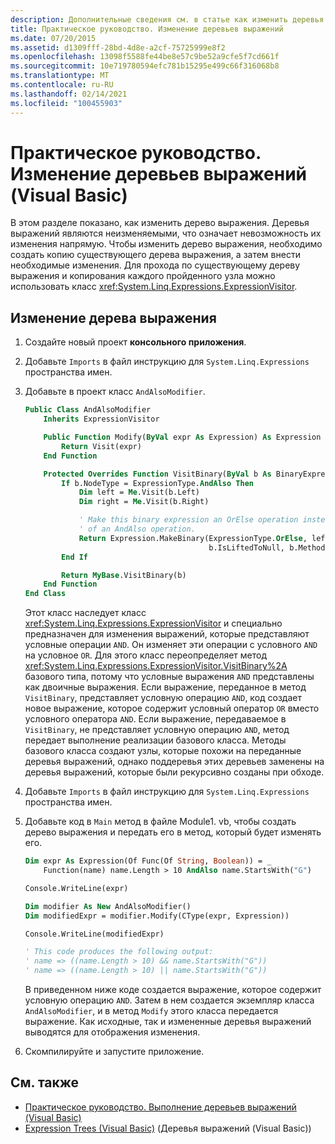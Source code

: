 ```yaml
---
description: Дополнительные сведения см. в статье как изменить деревья выражений (Visual Basic)
title: Практическое руководство. Изменение деревьев выражений
ms.date: 07/20/2015
ms.assetid: d1309fff-28bd-4d8e-a2cf-75725999e8f2
ms.openlocfilehash: 13098f5588fe44be8e57c9be52a9cfe5f7cd661f
ms.sourcegitcommit: 10e719780594efc781b15295e499c66f316068b8
ms.translationtype: MT
ms.contentlocale: ru-RU
ms.lasthandoff: 02/14/2021
ms.locfileid: "100455903"
---
```

# <a name="how-to-modify-expression-trees-visual-basic"></a>Практическое руководство. Изменение деревьев выражений (Visual Basic)

В этом разделе показано, как изменить дерево выражения. Деревья выражений являются неизменяемыми, что означает невозможность их изменения напрямую. Чтобы изменить дерево выражения, необходимо создать копию существующего дерева выражения, а затем внести необходимые изменения. Для прохода по существующему дереву выражения и копирования каждого пройденного узла можно использовать класс <xref:System.Linq.Expressions.ExpressionVisitor>.

## <a name="to-modify-an-expression-tree"></a>Изменение дерева выражения

1. Создайте новый проект **консольного приложения**.

2. Добавьте `Imports` в файл инструкцию для `System.Linq.Expressions` пространства имен.

3. Добавьте в проект класс `AndAlsoModifier`.

    ```vb
    Public Class AndAlsoModifier
        Inherits ExpressionVisitor

        Public Function Modify(ByVal expr As Expression) As Expression
            Return Visit(expr)
        End Function

        Protected Overrides Function VisitBinary(ByVal b As BinaryExpression) As Expression
            If b.NodeType = ExpressionType.AndAlso Then
                Dim left = Me.Visit(b.Left)
                Dim right = Me.Visit(b.Right)

                ' Make this binary expression an OrElse operation instead
                ' of an AndAlso operation.
                Return Expression.MakeBinary(ExpressionType.OrElse, left, right, _
                                             b.IsLiftedToNull, b.Method)
            End If

            Return MyBase.VisitBinary(b)
        End Function
    End Class
    ```

    Этот класс наследует класс <xref:System.Linq.Expressions.ExpressionVisitor> и специально предназначен для изменения выражений, которые представляют условные операции `AND`. Он изменяет эти операции с условного `AND` на условное `OR`. Для этого класс переопределяет метод <xref:System.Linq.Expressions.ExpressionVisitor.VisitBinary%2A> базового типа, потому что условные выражения `AND` представлены как двоичные выражения. Если выражение, переданное в метод `VisitBinary`, представляет условную операцию `AND`, код создает новое выражение, которое содержит условный оператор `OR` вместо условного оператора `AND`. Если выражение, передаваемое в `VisitBinary`, не представляет условную операцию `AND`, метод передает выполнение реализации базового класса. Методы базового класса создают узлы, которые похожи на переданные деревья выражений, однако поддеревья этих деревьев заменены на деревья выражений, которые были рекурсивно созданы при обходе.

4. Добавьте `Imports` в файл инструкцию для `System.Linq.Expressions` пространства имен.

5. Добавьте код в `Main` метод в файле Module1. vb, чтобы создать дерево выражения и передать его в метод, который будет изменять его.

    ```vb
    Dim expr As Expression(Of Func(Of String, Boolean)) = _
        Function(name) name.Length > 10 AndAlso name.StartsWith("G")

    Console.WriteLine(expr)

    Dim modifier As New AndAlsoModifier()
    Dim modifiedExpr = modifier.Modify(CType(expr, Expression))

    Console.WriteLine(modifiedExpr)

    ' This code produces the following output:
    ' name => ((name.Length > 10) && name.StartsWith("G"))
    ' name => ((name.Length > 10) || name.StartsWith("G"))
    ```

    В приведенном ниже коде создается выражение, которое содержит условную операцию `AND`. Затем в нем создается экземпляр класса `AndAlsoModifier`, и в метод `Modify` этого класса передается выражение. Как исходные, так и измененные деревья выражений выводятся для отображения изменения.

6. Скомпилируйте и запустите приложение.

## <a name="see-also"></a>См. также

- [Практическое руководство. Выполнение деревьев выражений (Visual Basic)](how-to-execute-expression-trees.md)
- [Expression Trees (Visual Basic)](index.md) (Деревья выражений (Visual Basic))
